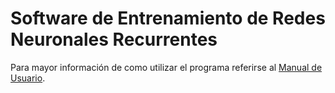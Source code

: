 # Software de Entrenamiento de Redes Neuronales Recurrentes

Para mayor información de como utilizar el programa referirse al [Manual de Usuario](https://github.com/alejotoro-o/RNN-Training-UI/blob/main/Manual_de_Usuario_Software_de_Entrenamiento_de_Redes_Neuronales.pdf).
